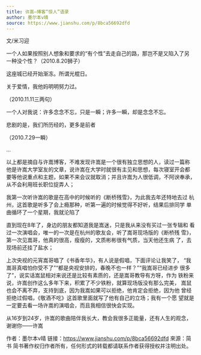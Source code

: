 ```yaml
---
title: 许嵩—博客“惊人”语录
author: 墨尔本v晴
source: https://www.jianshu.com/p/8bca56692dfd
---
```


文/米习迎

一个人如果按照别人想象和要求的“有个性”去走自己的路，那岂不是又陷入了另
一种没个性？（2010.8.20狮子）

这座城已经开始渐冻。所谓光棍日。

关于爱情，我他妈明明努力过。

（2010.11.11三两句） 

一个人对我说：许多念念不忘，只是一瞬；许多一瞬，却是念念不忘。

悲剧的是，我们所历经的，更多是前者

（2010.7.29一瞬）

...

以上都是摘自与许嵩博客，不难发现许嵩是一个很有独立思想的人，读过一篇称
他是许嵩大学室友的文章，说许嵩在大学时就很有主见和思想，每次寝室开会都
要等他说重点和主题，如果不来会议就取消；并且许嵩为人很低调，不阿谀奉承，
从不会利用班长职位捉弄人；

我第一次听许嵩的歌是在高中的时候听的《断桥残雪》，为此我去年还特地去过
杭州，这首歌是听多了会上瘾那种，听第一遍的时候觉得不好听，结果后排同学
单曲循环了一个星期，我就沦陷了

直到现在8年了，身边的朋友都知道我是嵩迷，只是我从来没有买过一张专辑和
看过一次演唱会，唯一的一次是在杭州的歌友会，听了嵩哥现场版的《断桥残
雪》，第一次见嵩哥，他真的很高，瘦瘦的，文质彬彬很有气质，当天他还生病
了，去现场前还挂了盐水；

上次央视的元宵嵩哥唱了《书香年华》，有人说是假唱，下面评论让我笑了，
“我嵩哥真唱怕你受不了”“都是央视安排的，春晚不也一样？”“我嵩哥已经进步
很多了”，说实话嵩鼠相对来说还是比较有素质的，还是嵩哥教导有方呀，作为
铁粉来说，许嵩创作这么多年下来，积累了不少铁粉，就算现场版没有那么完美，
嵩鼠也会不离不弃，支持到底，因为我嵩如果可以拒绝，他肯定会拒绝，因为他
曾经拒绝过假唱，《敬酒不吃》这首歌里面就写了他有自己的立场；我有一个愿
望就是一定要去看一场许嵩的演唱会，而且我相信很快会实现。

从16岁到24岁，许嵩的歌曲陪伴我长大，教会我很多正能量，还有人生的观念，
谢谢你——许嵩

作者：墨尔本v晴
链接：https://www.jianshu.com/p/8bca56692dfd
來源：简书
简书著作权归作者所有，任何形式的转载都请联系作者获得授权并注明出处。
